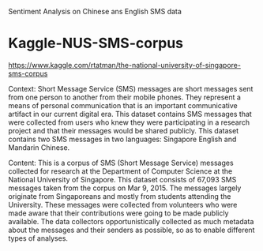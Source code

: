 Sentiment Analysis on Chinese ans English SMS data

# Kaggle-NUS-SMS-corpus
https://www.kaggle.com/rtatman/the-national-university-of-singapore-sms-corpus

Context:
Short Message Service (SMS) messages are short messages sent from one person to another from their mobile phones. They represent a means of personal communication that is an important communicative artifact in our current digital era. This dataset contains SMS messages that were collected from users who knew they were participating in a research project and that their messages would be shared publicly. This dataset contains two SMS messages in two languages: Singapore English and Mandarin Chinese.

Content:
This is a corpus of SMS (Short Message Service) messages collected for research at the Department of Computer Science at the National University of Singapore. This dataset consists of 67,093 SMS messages taken from the corpus on Mar 9, 2015. The messages largely originate from Singaporeans and mostly from students attending the University. These messages were collected from volunteers who were made aware that their contributions were going to be made publicly available. The data collectors opportunistically collected as much metadata about the messages and their senders as possible, so as to enable different types of analyses.
